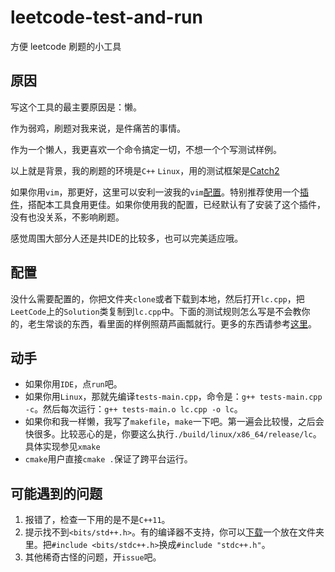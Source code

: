# leetcode-test-and-run

方便 leetcode 刷题的小工具

## 原因

写这个工具的最主要原因是：懒。

作为弱鸡，刷题对我来说，是件痛苦的事情。

作为一个懒人，我更喜欢一个命令搞定一切，不想一个个写测试样例。

以上就是背景，我的刷题的环境是`C++` `Linux`，用的测试框架是[Catch2](https://github.com/catchorg/Catch2)

如果你用`vim`，那更好，这里可以安利一波我的`vim`[配置](https://guanhua.ml/vimrc)。特别推荐使用一个[插件](https://github.com/ianding1/leetcode.vim)，搭配本工具食用更佳。如果你使用我的配置，已经默认有了安装了这个插件，没有也没关系，不影响刷题。

感觉周围大部分人还是共IDE的比较多，也可以完美适应哦。

## 配置

没什么需要配置的，你把文件夹`clone`或者下载到本地，然后打开`lc.cpp`，把`LeetCode`上的`Solution`类复制到`lc.cpp`中。下面的测试规则怎么写是不会教你的，老生常谈的东西，看里面的样例照葫芦画瓢就行。更多的东西请参考[这里](https://github.com/catchorg/Catch2/tree/master/examples)。

## 动手

- 如果你用`IDE`，点`run`吧。
- 如果你用`Linux`，那就先编译`tests-main.cpp`，命令是：`g++ tests-main.cpp -c`。然后每次运行：`g++ tests-main.o lc.cpp -o lc`。
- 如果你和我一样懒，我写了`makefile`，`make`一下吧。第一遍会比较慢，之后会快很多。比较恶心的是，你要这么执行`./build/linux/x86_64/release/lc`。具体实现参见`xmake`
- `cmake`用户直接`cmake .`保证了跨平台运行。

## 可能遇到的问题

1. 报错了，检查一下用的是不是`C++11`。
2. 提示找不到`<bits/std++.h>`。有的编译器不支持，你可以[下载](https://gist.github.com/eduarc/6022859/raw/3f81acf4e2288d9dea02bd8a7c7a2908bbaeebbe/stdc++.h)一个放在文件夹里。把`#include <bits/stdc++.h>`换成`#include "stdc++.h"`。
3. 其他稀奇古怪的问题，开`issue`吧。

